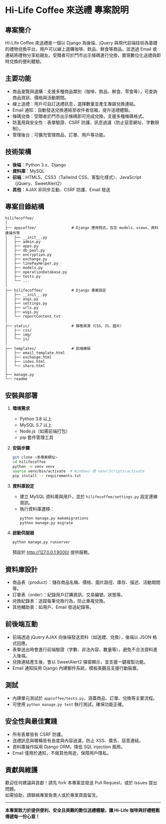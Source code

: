 # Hi-Life Coffee 來送禮 專案說明

## 專案簡介

Hi-Life Coffee 來送禮是一個以 Django 為後端、jQuery 與現代前端技術為基礎的禮物兌換平台。用戶可以線上選購咖啡、飲品、鮮食等商品，並透過 Email 或連結將禮物分享給親友。受贈者可於門市出示條碼進行兌換，實現數位化送禮與即時兌換的便利體驗。

## 主要功能

- 商品瀏覽與選購：支援多種商品類別（咖啡、飲品、鮮食、零食等），可查詢商品資訊、價格與活動期間。
- 線上送禮：用戶可自訂送禮訊息，選擇數量並產生專屬兌換連結。
- Email 通知：自動發送兌換連結至收件者信箱，提升送禮體驗。
- 條碼兌換：受贈者於門市出示條碼即可完成兌換，支援多種條碼格式。
- 防濫用與安全性：表單驗證、CSRF 防護、訊息過濾（防止惡意網址、字數限制）。
- 管理後台：可擴充管理商品、訂單、用戶等功能。

## 技術架構

- **後端**：Python 3.x、Django
- **資料庫**：MySQL
- **前端**：HTML5、CSS3（Tailwind CSS、客製化樣式）、JavaScript（jQuery、SweetAlert2）
- **其他**：AJAX 非同步互動、CSRF 防護、Email 發送

## 專案目錄結構

```
hilifecoffee/
│
├── appcoffee/                # Django 應用程式，包含 models、views、資料庫操作等
│   ├── __init__.py
│   ├── admin.py
│   ├── apps.py
│   ├── db_pool.py
│   ├── encryption.py
│   ├── exchange.py
│   ├── linePayHelper.py
│   ├── models.py
│   ├── operationDatabase.py
│   ├── tests.py
│   └── ...
│
├── hilifecoffee/             # Django 專案設定
│   ├── __init__.py
│   ├── asgi.py
│   ├── settings.py
│   ├── urls.py
│   ├── wsgi.py
│   └── reportContent.txt
│
├── static/                   # 靜態資源（CSS、JS、圖片）
│   ├── css/
│   ├── img/
│   └── js/
│
├── templates/                # 前端模板
│   ├── email_template.html
│   ├── exchange.html
│   ├── index.html
│   └── share.html
│
├── manage.py
└── readme
```

## 安裝與部署

1. **環境需求**
   - Python 3.8 以上
   - MySQL 5.7 以上
   - Node.js（如需前端打包）
   - pip 套件管理工具

2. **安裝步驟**
   ```bash
   git clone <本專案網址>
   cd hilifecoffee
   python -m venv venv
   source venv/bin/activate  # Windows 用 venv\Scripts\activate
   pip install -r requirements.txt
   ```

3. **資料庫設定**
   - 建立 MySQL 資料庫與用戶，並於 `hilifecoffee/settings.py` 設定連線資訊。
   - 執行資料庫遷移：
     ```bash
     python manage.py makemigrations
     python manage.py migrate
     ```

4. **啟動伺服器**
   ```bash
   python manage.py runserver
   ```
   預設於 http://127.0.0.1:8000/ 提供服務。

## 資料庫設計

- 商品表（product）：儲存商品名稱、價格、圖片路徑、庫存、描述、活動期間等。
- 訂單表（order）：紀錄用戶訂購資訊、交易編號、狀態等。
- 兌換紀錄表：追蹤每筆兌換行為，防止重複兌換。
- 其他輔助表：如用戶、Email 發送紀錄等。

## 前後端互動

- 前端透過 jQuery AJAX 向後端發送資料（如送禮、兌換），後端以 JSON 格式回應。
- 表單送出時會進行前端驗證（字數、非法內容、數量等），避免不合法資料進入後端。
- 兌換連結產生後，會以 SweetAlert2 彈窗顯示，並支援一鍵複製功能。
- Email 通知採用 Django 內建郵件系統，模板美觀且支援行動裝置。

## 測試

- 內建單元測試於 `appcoffee/tests.py`，涵蓋商品、訂單、兌換等主要流程。
- 可使用 `python manage.py test` 執行測試，確保功能正確。

## 安全性與最佳實踐

- 所有表單皆有 CSRF 防護。
- 送禮訊息與暱稱皆有長度與內容過濾，防止 XSS、廣告、惡意連結。
- 資料庫操作採用 Django ORM，降低 SQL injection 風險。
- Email 僅用於通知，不做其他用途，保障用戶隱私。

## 貢獻與維護

歡迎任何建議與貢獻！請先 fork 本專案並發送 Pull Request，或於 Issues 提出問題。  
如需協助，請聯絡專案負責人或於專案頁面留言。

---

**本專案致力於提供便利、安全且美觀的數位送禮體驗，讓 Hi-Life 咖啡與好禮輕鬆傳遞每一份心意！**
